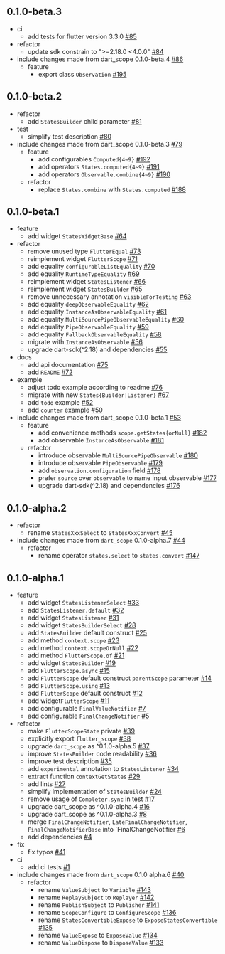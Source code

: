 ## 0.1.0-beta.3

- ci
  - add tests for flutter version 3.3.0 [\#85](https://github.com/LoveCommunity/flutter_scope/pull/85)
- refactor
  - update sdk constrain to "\>=2.18.0 \<4.0.0" [\#84](https://github.com/LoveCommunity/flutter_scope/pull/84)
- include changes made from dart\_scope 0.1.0-beta.4 [\#86](https://github.com/LoveCommunity/flutter_scope/pull/86)
  - feature 
    - export class `Observation` [\#195](https://github.com/LoveCommunity/dart_scope.dart/pull/195)

## 0.1.0-beta.2

- refactor 
  - add `StatesBuilder` child parameter [\#81](https://github.com/LoveCommunity/flutter_scope/pull/81)
- test
  - simplify test description [\#80](https://github.com/LoveCommunity/flutter_scope/pull/80)
- include changes made from dart\_scope 0.1.0-beta.3 [\#79](https://github.com/LoveCommunity/flutter_scope/pull/79)
  - feature
    - add configurables `Computed{4~9}` [\#192](https://github.com/LoveCommunity/dart_scope.dart/pull/192)
    - add operators `States.computed{4~9}` [\#191](https://github.com/LoveCommunity/dart_scope.dart/pull/191)
    - add operators `Observable.combine{4~9}` [\#190](https://github.com/LoveCommunity/dart_scope.dart/pull/190)
  - refactor
    - replace `States.combine` with `States.computed` [\#188](https://github.com/LoveCommunity/dart_scope.dart/pull/188)

## 0.1.0-beta.1

- feature 
  - add widget `StatesWidgetBase` [\#64](https://github.com/LoveCommunity/flutter_scope/pull/64)
- refactor 
  - remove unused type `FlutterEqual` [\#73](https://github.com/LoveCommunity/flutter_scope/pull/73)
  - reimplement widget `FlutterScope` [\#71](https://github.com/LoveCommunity/flutter_scope/pull/71)
  - add equality `configurableListEquality` [\#70](https://github.com/LoveCommunity/flutter_scope/pull/70)
  - add equality `RuntimeTypeEquality` [\#69](https://github.com/LoveCommunity/flutter_scope/pull/69)
  - reimplement widget `StatesListener` [\#66](https://github.com/LoveCommunity/flutter_scope/pull/66)
  - reimplement widget `StatesBuilder` [\#65](https://github.com/LoveCommunity/flutter_scope/pull/65)
  - remove unnecessary annotation `visibleForTesting` [\#63](https://github.com/LoveCommunity/flutter_scope/pull/63)
  - add equality `deepObservableEquality` [\#62](https://github.com/LoveCommunity/flutter_scope/pull/62)
  - add equality `InstanceAsObservableEquality` [\#61](https://github.com/LoveCommunity/flutter_scope/pull/61)
  - add equality `MultiSourcePipeObservableEquality` [\#60](https://github.com/LoveCommunity/flutter_scope/pull/60)
  - add equality `PipeObservableEquality` [\#59](https://github.com/LoveCommunity/flutter_scope/pull/59)
  - add equality `FallbackObservableEquality` [\#58](https://github.com/LoveCommunity/flutter_scope/pull/58)
  - migrate with `InstanceAsObservable` [\#56](https://github.com/LoveCommunity/flutter_scope/pull/56)
  - upgrade dart-sdk\(^2.18\) and dependencies [\#55](https://github.com/LoveCommunity/flutter_scope/pull/55)
- docs 
  - add api documentation [\#75](https://github.com/LoveCommunity/flutter_scope/pull/75)
  - add `README` [\#72](https://github.com/LoveCommunity/flutter_scope/pull/72)
- example 
  - adjust todo example according to readme [\#76](https://github.com/LoveCommunity/flutter_scope/pull/76)
  - migrate with new `States{Builder|Listener}` [\#67](https://github.com/LoveCommunity/flutter_scope/pull/67)
  - add `todo` example [\#52](https://github.com/LoveCommunity/flutter_scope/pull/52)
  - add `counter` example [\#50](https://github.com/LoveCommunity/flutter_scope/pull/50)
- include changes made from dart\_scope 0.1.0-beta.1 [\#53](https://github.com/LoveCommunity/flutter_scope/pull/53)
  - feature
    - add convenience methods `scope.getStates{orNull}` [\#182](https://github.com/LoveCommunity/dart_scope.dart/pull/182)
    - add observable `InstanceAsObservable` [\#181](https://github.com/LoveCommunity/dart_scope.dart/pull/181)
  - refactor
    - introduce observable `MultiSourcePipeObservable` [\#180](https://github.com/LoveCommunity/dart_scope.dart/pull/180)
    - introduce observable `PipeObservable` [\#179](https://github.com/LoveCommunity/dart_scope.dart/pull/179)
    - add `observation.configuration` field [\#178](https://github.com/LoveCommunity/dart_scope.dart/pull/178)
    - prefer `source` over `observable` to name input observable [\#177](https://github.com/LoveCommunity/dart_scope.dart/pull/177)
    - upgrade dart-sdk\(^2.18\) and dependencies [\#176](https://github.com/LoveCommunity/dart_scope.dart/pull/176)
    
## 0.1.0-alpha.2

- refactor 
  - rename `StatesXxxSelect` to `StatesXxxConvert` [\#45](https://github.com/LoveCommunity/flutter_scope/pull/45)
- include changes made from `dart_scope` 0.1.0-alpha.7 [\#44](https://github.com/LoveCommunity/flutter_scope/pull/44)
  - refactor 
    - rename operator `states.select` to `states.convert` [\#147](https://github.com/LoveCommunity/dart_scope.dart/pull/147)

## 0.1.0-alpha.1

- feature 
  - add widget `StatesListenerSelect` [\#33](https://github.com/LoveCommunity/flutter_scope/pull/33)
  - add `StatesListener.default` [\#32](https://github.com/LoveCommunity/flutter_scope/pull/32)
  - add widget `StatesListener` [\#31](https://github.com/LoveCommunity/flutter_scope/pull/31)
  - add widget `StatesBuilderSelect` [\#28](https://github.com/LoveCommunity/flutter_scope/pull/28)
  - add `StatesBuilder` default construct [\#25](https://github.com/LoveCommunity/flutter_scope/pull/25)
  - add method `context.scope` [\#23](https://github.com/LoveCommunity/flutter_scope/pull/23)
  - add  method `context.scopeOrNull` [\#22](https://github.com/LoveCommunity/flutter_scope/pull/22)
  - add method `FlutterScope.of` [\#21](https://github.com/LoveCommunity/flutter_scope/pull/21)
  - add widget `StatesBuilder` [\#19](https://github.com/LoveCommunity/flutter_scope/pull/19)
  - add `FlutterScope.async` [\#15](https://github.com/LoveCommunity/flutter_scope/pull/15)
  - add `FlutterScope` default construct `parentScope` parameter [\#14](https://github.com/LoveCommunity/flutter_scope/pull/14)
  - add `FlutterScope.using` [\#13](https://github.com/LoveCommunity/flutter_scope/pull/13)
  - add `FlutterScope` default construct [\#12](https://github.com/LoveCommunity/flutter_scope/pull/12)
  - add widget`FlutterScope` [\#11](https://github.com/LoveCommunity/flutter_scope/pull/11)
  - add configurable `FinalValueNotifier` [\#7](https://github.com/LoveCommunity/flutter_scope/pull/7)
  - add configurable `FinalChangeNotifier` [\#5](https://github.com/LoveCommunity/flutter_scope/pull/5)
- refactor 
  - make `FlutterScopeState` private [\#39](https://github.com/LoveCommunity/flutter_scope/pull/39)  
  - explicitly export `flutter_scope` [\#38](https://github.com/LoveCommunity/flutter_scope/pull/38)
  - upgrade `dart_scope` as ^0.1.0-alpha.5 [\#37](https://github.com/LoveCommunity/flutter_scope/pull/37)
  - improve `StatesBuilder` code readability [\#36](https://github.com/LoveCommunity/flutter_scope/pull/36)
  - improve test description [\#35](https://github.com/LoveCommunity/flutter_scope/pull/35)
  - add `experimental` annotation to `StatesListener` [\#34](https://github.com/LoveCommunity/flutter_scope/pull/34)
  - extract function `contextGetStates` [\#29](https://github.com/LoveCommunity/flutter_scope/pull/29)
  - add lints [\#27](https://github.com/LoveCommunity/flutter_scope/pull/27)
  - simplify implementation of `StatesBuilder` [\#24](https://github.com/LoveCommunity/flutter_scope/pull/24)
  - remove usage of `Completer.sync` in test [\#17](https://github.com/LoveCommunity/flutter_scope/pull/17)
  - upgrade dart\_scope as ^0.1.0-alpha.4 [\#16](https://github.com/LoveCommunity/flutter_scope/pull/16)
  - upgrade dart\_scope as ^0.1.0-alpha.3 [\#8](https://github.com/LoveCommunity/flutter_scope/pull/8)
  - merge `FinalChangeNotifier`, `LateFinalChangeNotifier`, `FinalChangeNotifierBase` into `FinalChangeNotifier [\#6](https://github.com/LoveCommunity/flutter_scope/pull/6)
  - add dependencies [\#4](https://github.com/LoveCommunity/flutter_scope/pull/4)
- fix 
  - fix typos [\#41](https://github.com/LoveCommunity/flutter_scope/pull/41)
- ci 
  - add ci tests [\#1](https://github.com/LoveCommunity/flutter_scope/pull/1)
- include changes made from `dart_scope` 0.1.0 alpha.6 [\#40](https://github.com/LoveCommunity/flutter_scope/pull/40)
  - refactor 
    - rename `ValueSubject` to `Variable` [\#143](https://github.com/LoveCommunity/dart_scope.dart/pull/143)
    - rename `ReplaySubject` to `Replayer` [\#142](https://github.com/LoveCommunity/dart_scope.dart/pull/142)
    - rename `PublishSubject` to `Publisher` [\#141](https://github.com/LoveCommunity/dart_scope.dart/pull/141)
    - rename `ScopeConfigure` to `ConfigureScope` [\#136](https://github.com/LoveCommunity/dart_scope.dart/pull/136)
    - rename `StatesConvertibleExpose` to `ExposeStatesConvertible` [\#135](https://github.com/LoveCommunity/dart_scope.dart/pull/135)
    - rename `ValueExpose` to `ExposeValue` [\#134](https://github.com/LoveCommunity/dart_scope.dart/pull/134)
    - rename `ValueDispose` to `DisposeValue` [\#133](https://github.com/LoveCommunity/dart_scope.dart/pull/133)
